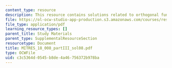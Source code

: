 ```yaml
---
content_type: resource
description: This resource contains solutions related to orthogonal functions.
file: https://ol-ocw-studio-app-production.s3.amazonaws.com/courses/res-18-008-calculus-revisited-complex-variables-differential-equations-and-linear-algebra-fall-2011/c3c5364d0545b8de4a46756372b978ba_MITRES_18_008_partIII_sol08.pdf
file_type: application/pdf
learning_resource_types: []
parent_title: Study Materials
parent_type: SupplementalResourceSection
resourcetype: Document
title: MITRES_18_008_partIII_sol08.pdf
type: OCWFile
uid: c3c5364d-0545-b8de-4a46-756372b978ba
---
```

